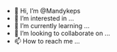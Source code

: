 - 👋 Hi, I’m @Mandykeps
- 👀 I’m interested in ...
- 🌱 I’m currently learning ...
- 💞️ I’m looking to collaborate on ...
- 📫 How to reach me ...

<!---
Mandykeps/Mandykeps is a ✨ special ✨ repository because its `README.md` (this file) appears on your GitHub profile.
You can click the Preview link to take a look at your changes.
--->
